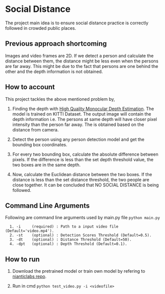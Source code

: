 # Social Distance

The project main idea is to ensure social distance practice is correctly followed in crowded public places.

## Previous approach shortcoming

Images and video frames are 2D. If we detect a person and calculate the distance between them, the distance might be less even when the persons are far away.
This might be due to the fact that persons are one behind the other and the depth information is not obtained.

## How to account

This project tackles the above mentioned problem by,

1. Finding the depth with [High Quality Monocular Depth Estimation](https://github.com/nianticlabs/monodepth2/). The model is trained on KITTI Dataset.
The output image will contain the depth information i.e. The persons at same depth will have closer pixel intensity than the person far away. The is obtained based on the distance from camera.

2. Detect the person using any person detection model and get the bounding box coordinates.

3. For every two bounding box, calculate the absolute difference between pixels. If the difference is less than the set depth threshold value, the two boxes are in the same depth.

4. Now, calculate the Euclidean distance between the two boxes. If the distance is less than the set distance threshold, the two people are close together. It can be concluded that NO SOCIAL DISTANCE is being followed.

## Command Line Arguments

Following are command line arguments used by main.py file `python main.py`
```
  1. -i     (required) : Path to a input video file (Default='video.mp4').
  2. -st    (optional) : Detection Scores Threshold (Default=0.5).
  3. -dt    (optional) : Distance Threshold (Default=50).
  4. -dpt   (optional) : Depth Threshold (Default=0.1).
```

## How to run

1. Download the pretrained model or train own model by refering to [nianticlabs repo](https://github.com/nianticlabs/monodepth2/).

2. Run in cmd ``` python test_video.py -i <videofile> ```

